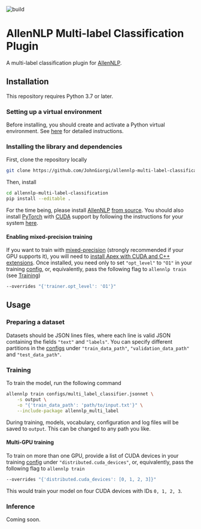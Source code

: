 ![build](https://github.com/JohnGiorgi/allennlp-multi-label-classification/workflows/build/badge.svg?branch=master)

# AllenNLP Multi-label Classification Plugin

A multi-label classification plugin for [AllenNLP](https://allennlp.org/).

## Installation

This repository requires Python 3.7 or later.

### Setting up a virtual environment

Before installing, you should create and activate a Python virtual environment. See [here](https://github.com/allenai/allennlp#installing-via-pip) for detailed instructions.

### Installing the library and dependencies

First, clone the repository locally

```bash
git clone https://github.com/JohnGiorgi/allennlp-multi-label-classification.git
```

Then, install

```bash
cd allennlp-multi-label-classification
pip install --editable .
```

For the time being, please install [AllenNLP](https://github.com/allenai/allennlp) [from source](https://github.com/allenai/allennlp#installing-from-source). You should also install [PyTorch](https://pytorch.org/) with [CUDA](https://developer.nvidia.com/cuda-zone) support by following the instructions for your system [here](https://pytorch.org/get-started/locally/).

#### Enabling mixed-precision training

If you want to train with [mixed-precision](https://devblogs.nvidia.com/mixed-precision-training-deep-neural-networks/) (strongly recommended if your GPU supports it), you will need to [install Apex with CUDA and C++ extensions](https://github.com/NVIDIA/apex#quick-start). Once installed, you need only to set `"opt_level"` to `"O1"` in your training [config](configs), or, equivalently, pass the following flag to `allennlp train` (see [Training](#training))

```bash
--overrides "{'trainer.opt_level': 'O1'}"
```

## Usage

### Preparing a dataset

Datasets should be JSON lines files, where each line is valid JSON containing the fields `"text"` and `"labels"`. You can specify different partitions in the [configs](configs) under `"train_data_path"`, `"validation_data_path"` and `"test_data_path"`.

### Training

To train the model, run the following command

```bash
allennlp train configs/multi_label_classifier.jsonnet \
    -s output \
    -o "{'train_data_path': 'path/to/input.txt'}" \
    --include-package allennlp_multi_label
```

During training, models, vocabulary, configuration and log files will be saved to `output`. This can be changed to any path you like.

#### Multi-GPU training

To train on more than one GPU, provide a list of CUDA devices in your training [config](configs) under `"distributed.cuda_devices"`, or, equivalently, pass the following flag to `allennlp train`

```bash
--overrides "{'distributed.cuda_devices': [0, 1, 2, 3]}"
```

This would train your model on four CUDA devices with IDs `0, 1, 2, 3`.

### Inference

Coming soon.